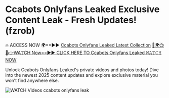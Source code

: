 # Ccabots Onlyfans Leaked Exclusive Content Leak - Fresh Updates! (fzrob)

🔥 ACCESS NOW 🌍==►► <a href="https://tinyurl.com/3fjeunct" rel="nofollow">Ccabots Onlyfans Leaked Latest Collection</a></h3>
[🔴🌍📺📱👉WA𝚃CH Now==►► CLICK HERE TO Ccabots Onlyfans Leaked 𝚆𝙰𝚃𝙲𝙷 NOW](https://tinyurl.com/3fjeunct)

Unlock Ccabots Onlyfans Leaked's private videos and photos today! Dive into the newest 2025 content updates and explore exclusive material you won’t find anywhere else.


<a href="https://tinyurl.com/3fjeunct" rel="nofollow" data-target="animated-image.originalLink"><img src="https://camo.githubusercontent.com/8a4f000d20f83aca3bf7ec5f350d767afa0574a8a352519fd8cfa583a6f93a33/68747470733a2f2f692e696d6775722e636f6d2f644a486b345a712e676966" alt="WATCH Videos" data-canonical-src="https://i.imgur.com/dJHk4Zq.gif" style="max-width: 100%; display: inline-block;" data-target="animated-image.originalImage"></a>
ccabots onlyfans leak